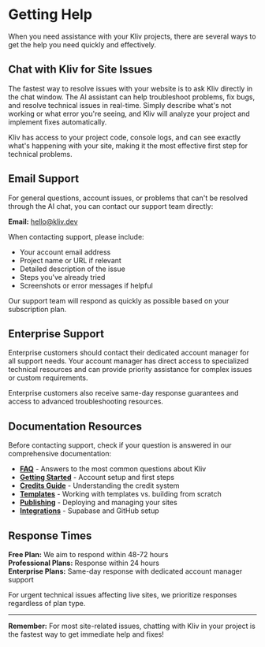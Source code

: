 # Getting Help

When you need assistance with your Kliv projects, there are several ways to get the help you need quickly and effectively.

## Chat with Kliv for Site Issues

The fastest way to resolve issues with your website is to ask Kliv directly in the chat window. The AI assistant can help troubleshoot problems, fix bugs, and resolve technical issues in real-time. Simply describe what's not working or what error you're seeing, and Kliv will analyze your project and implement fixes automatically.

Kliv has access to your project code, console logs, and can see exactly what's happening with your site, making it the most effective first step for technical problems.

## Email Support

For general questions, account issues, or problems that can't be resolved through the AI chat, you can contact our support team directly:

**Email:** [hello@kliv.dev](mailto:hello@kliv.dev)

When contacting support, please include:
- Your account email address
- Project name or URL if relevant
- Detailed description of the issue
- Steps you've already tried
- Screenshots or error messages if helpful

Our support team will respond as quickly as possible based on your subscription plan.

## Enterprise Support

Enterprise customers should contact their dedicated account manager for all support needs. Your account manager has direct access to specialized technical resources and can provide priority assistance for complex issues or custom requirements.

Enterprise customers also receive same-day response guarantees and access to advanced troubleshooting resources.

## Documentation Resources

Before contacting support, check if your question is answered in our comprehensive documentation:

- **[FAQ](/help/faq)** - Answers to the most common questions about Kliv
- **[Getting Started](/getting-started/creating-account)** - Account setup and first steps
- **[Credits Guide](/getting-started/credits)** - Understanding the credit system
- **[Templates](/templates/app-store)** - Working with templates vs. building from scratch
- **[Publishing](/publishing/basics)** - Deploying and managing your sites
- **[Integrations](/backend/supabase)** - Supabase and GitHub setup

## Response Times

**Free Plan:** We aim to respond within 48-72 hours  
**Professional Plans:** Response within 24 hours  
**Enterprise Plans:** Same-day response with dedicated account manager support

For urgent technical issues affecting live sites, we prioritize responses regardless of plan type.

---

**Remember:** For most site-related issues, chatting with Kliv in your project is the fastest way to get immediate help and fixes!